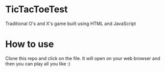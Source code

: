 # TicTacToeTest
Traditional O's and X's game built using HTML and JavaScript

# How to use
Clone this repo and click on the file.  It will open on your web browser and then you can play all you like :)
